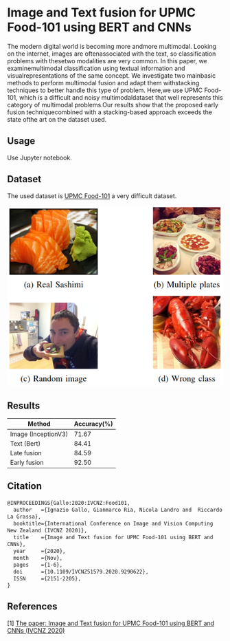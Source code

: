 # Image and Text fusion for UPMC Food-101 using BERT and CNNs
The  modern  digital  world  is  becoming  more  andmore  multimodal.  Looking  on  the  internet,  images  are  oftenassociated  with  the  text,  so  classification  problems  with  thesetwo  modalities  are  very  common.  In  this  paper,  we  examinemultimodal  classification  using  textual  information  and  visualrepresentations  of  the  same  concept.  We  investigate  two  mainbasic methods to perform multimodal fusion and adapt them withstacking techniques to better handle this type of problem. Here,we use UPMC Food-101, which is a difficult and noisy multimodaldataset that well represents this category of multimodal problems.Our   results   show   that   the   proposed   early   fusion   techniquecombined  with  a  stacking-based  approach  exceeds  the  state  ofthe  art  on the  dataset used.

## Usage
Use Jupyter notebook.

## Dataset
The used dataset is [UPMC Food-101](http://visiir.lip6.fr/explore) a very difficult dataset.

![dataset](imgs/food101.png)

## Results
| Method | Accuracy(%) |
| ---      |  ------  |
| Image (InceptionV3)   | 71.67 | 
| Text (Bert) | 84.41 | 
| Late fusion   | 84.59 | 
| Early fusion   | 92.50 | 

## Citation
```
@INPROCEEDINGS{Gallo:2020:IVCNZ:Food101, 
  author   ={Ignazio Gallo, Gianmarco Ria, Nicola Landro and  Riccardo La Grassa}, 
  booktitle={International Conference on Image and Vision Computing New Zealand (IVCNZ 2020)}, 
  title    ={Image and Text fusion for UPMC Food-101 using BERT and CNNs}, 
  year     ={2020}, 
  month    ={Nov},
  pages    ={1-6},
  doi      ={10.1109/IVCNZ51579.2020.9290622}, 
  ISSN     ={2151-2205}, 
}
```

## References
[1] [The paper: Image and Text fusion for UPMC Food-101 using BERT and CNNs (IVCNZ 2020)](http://artelab.dista.uninsubria.it/res/research/papers/2020/2020-IVCNZ-Gallo-Food101.pdf)

